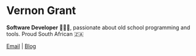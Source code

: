 # Vernon Grant

**Software Developer** 👨🏻‍💻, passionate about old school programming and tools. Proud South African 🇿🇦

[Email](mailto:info@vernon-grant.com) | [Blog](https://vernon-grant.com)
